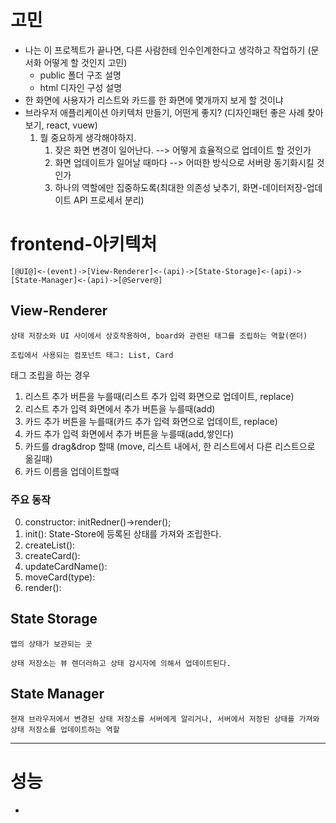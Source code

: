 # 고민

- 나는 이 프로젝트가 끝나면, 다른 사람한테 인수인계한다고 생각하고 작업하기 (문서화 어떻게 할 것인지 고민)
  - public 폴더 구조 설명
  - html 디자인 구성 설명
- 한 화면에 사용자가 리스트와 카드를 한 화면에 몇개까지 보게 할 것이냐
- 브라우저 애플리케이션 아키텍처 만들기, 어떤게 좋지? (디자인패턴 좋은 사례 찾아보기, react, vuew)
  1. 뭘 중요하게 생각해야하지.
     1. 잦은 화면 변경이 일어난다. --> 어떻게 효율적으로 업데이트 할 것인가
     2. 화면 업데이트가 일어날 때마다 --> 어떠한 방식으로 서버랑 동기화시킬 것인가
     3. 하나의 역할에만 집중하도록(최대한 의존성 낮추기, 화면-데이터저장-업데이트 API 프로세서 분리)

# frontend-아키텍처

```
[@UI@]<-(event)->[View-Renderer]<-(api)->[State-Storage]<-(api)->[State-Manager]<-(api)->[@Server@]
```

## View-Renderer

```
상태 저장소와 UI 사이에서 상호작용하여, board와 관련된 태그를 조립하는 역할(랜더)

조립에서 사용되는 컴포넌트 태그: List, Card
```

태그 조립을 하는 경우

1. 리스트 추가 버튼을 누를때(리스트 추가 입력 화면으로 업데이트, replace)
2. 리스트 추가 입력 화면에서 추가 버튼을 누를때(add)
3. 카드 추가 버튼을 누를때(카드 추가 입력 화면으로 업데이트, replace)
4. 카드 추가 입력 화면에서 추가 버튼을 누를때(add,쌓인다)
5. 카드를 drag&drop 할때 (move, 리스트 내에서, 한 리스트에서 다른 리스트으로 옮길때)
6. 카드 이름을 업데이트할때

### 주요 동작

0. constructor: initRedner()->render();
1. init(): State-Store에 등록된 상태를 가져와 조립한다.
2. createList():
3. createCard():
4. updateCardName():
5. moveCard(type):
6. render():

## State Storage

```
앱의 상태가 보관되는 곳

상태 저장소는 뷰 렌더러하고 상태 감시자에 의해서 업데이트된다.
```

## State Manager

```
현재 브라우저에서 변경된 상태 저장소를 서버에게 알리거나, 서버에서 저장된 상태를 가져와 상태 저장소를 업데이트하는 역할
```

---

# 성능

- <script defer>:  페이지가 모두 로드된 후에 해당 외부 스크립트가 실행됨 명시

# 메모

- 가독성을 위한 HTML 파일 분리하기 (<div w3-include-html=""></div>)
- representation tag 사용해서 가독성 올리기 (https://developer.mozilla.org/en-US/docs/Web/HTML/Element/header)
- 브라우저 호환성 체크: https://caniuse.com/

# 순서

1. html 섹션화
2. header section 디자인
3. board section에 board 기초 레이어 잡기
4. board section에 items들 구성
5. List 생성하기

# 컴포넌트 아이템(list, board) 문서

- base: board-item
- type: list, card, add-item

## list component

```html
<div class="list board__item">
  <div class="list__name">
    <h3>Not Started</h3>
  </div>

  <div class="list__items">
    [1번 card component]
    <div class="card__dropzone"></div>
    [2번 card component]
    <div class="card__dropzone"></div>

    ...
  </div>

  <hr />

  <div class="add-item">
    <button class="add-item__btn">+</button>
    <p class="add-item__comment">Add anothescard</p>
  </div>
</div>
```

## card component

```html
<div class="card">
  <div class="card__content">Wash</div>
  <button class="card__editBtn"><i class="fa fa-pen"></i></button>
</div>
<div class="card__dropzone"></div>
```

## add-item component

```html
<div class="add-item board__item">
  <button class="add-item__btn">+</button>
  <p class="add-item__comment">Add another list</p>
</div>
```

## add-item(input) component

```html
<div class="add-item__input board__item">
    <input placeholder="Enter XXX ....."></input>
    <div class="add-item__btnContainer">
        <button class="add-item__addBtn">Add XXX</button>
        <button class="add-item__cancelBtn">X</button>
    </div>
</div>
```

<br>

---

# 기능별 컴포넌트의 변화

## 리스트 추가 기능

이벤트에 의한 add-item 상태 변화

```
<add-item: 기본 상태> --add-item__btn 클릭-->  <add-item: 입력 상태>
                                                |
                                                |--add-item__cancelBtn 클릭--> <add-item: 기본 상태>
                                                |
                                                |--add-item__addBtn 클릭--> <list>
```

1. 리스트 추가 버튼 클릭 전

```html
<div class="add-item">
  <button class="add-item__btn">+</button>
  <p class="add-item__comment">Add another card</p>
</div>
```

2. 리스트 추가 버튼 클릭 후

```html
<div class="add-item__input board__item">
    <input placeholder="Enter XXX ....."></input>
    <div class="add-item__btnContainer">
        <button class="add-item__addBtn">Add XXX</button>
        <button class="add-item__cancelBtn">X</button>
    </div>
</div>
```
